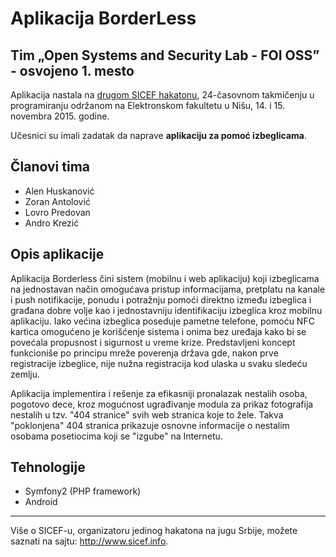 # Aplikacija BorderLess
## Tim „Open Systems and Security Lab - FOI OSS” - osvojeno 1. mesto

Aplikacija nastala na [drugom SICEF hakatonu](http://sicef.info/hakaton/hakaton-2015.html), 24-časovnom takmičenju u programiranju održanom na Elektronskom fakultetu u Nišu, 14. i 15. novembra 2015. godine. 

Učesnici su imali zadatak da naprave **aplikaciju za pomoć izbeglicama**.


## Članovi tima
* Alen Huskanović
* Zoran Antolović
* Lovro Predovan
* Andro Krezić


## Opis aplikacije
Aplikacija Borderless čini sistem (mobilnu i web aplikaciju) koji izbeglicama na jednostavan način omogućava pristup informacijama, pretplatu na kanale i push notifikacije, ponudu i potražnju pomoći direktno između izbeglica i građana dobre volje kao i jednostavniju identifikaciju izbeglica kroz mobilnu aplikaciju. Iako većina izbeglica poseduje pametne telefone, pomoću NFC kartica omogućeno je korišćenje sistema i onima bez uređaja kako bi se povećala propusnost i sigurnost u vreme krize. Predstavljeni koncept funkcioniše po principu mreže poverenja država gde, nakon prve registracije izbeglice, nije nužna registracija kod ulaska u svaku sledeću zemlju. 

Aplikacija implementira i rešenje za efikasniji pronalazak nestalih osoba, pogotovo dece, kroz mogućnost ugrađivanje modula za prikaz fotografija nestalih u tzv. "404 stranice" svih web stranica koje to žele. Takva "poklonjena" 404 stranica prikazuje osnovne informacije o nestalim osobama posetiocima koji se "izgube" na Internetu.


## Tehnologije
* Symfony2 (PHP framework)
* Android

----------
Više o SICEF-u, organizatoru jedinog hakatona na jugu Srbije, možete saznati na sajtu: http://www.sicef.info. 